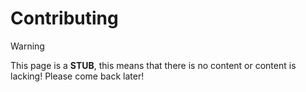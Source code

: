 # Contributing

> [!WARNING] 
> This page is a **STUB**, this means that there is no content or content is lacking!
> Please come back later!
